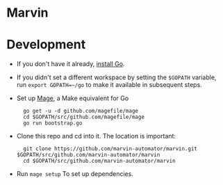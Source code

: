 # Marvin

# Development
- If you don't have it already, [install Go](https://golang.org).
- If you didn't set a different workspace by setting the `$GOPATH`
  variable, run `export GOPATH=~/go` to make it available in subsequent steps.
- Set up [Mage](https://magefile.org/), a Make equivalent for Go

        go get -u -d github.com/magefile/mage
        cd $GOPATH/src/github.com/magefile/mage
        go run bootstrap.go

- Clone this repo and cd into it. The location is important:

        git clone https://github.com/marvin-automator/marvin.git $GOPATH/src/github.com/marvin-automator/marvin
        cd $GOPATH/src/github.com/marvin-automator/marvin

- Run `mage setup` To set up dependencies.

